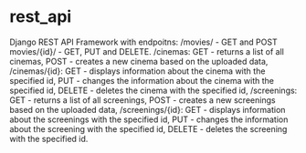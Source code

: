 # rest_api

Django REST API Framework with endpoitns:
/movies/ - GET and POST
movies/{id}/ - GET, PUT and DELETE.
/cinemas:
GET - returns a list of all cinemas,
POST - creates a new cinema based on the uploaded data,
/cinemas/{id}:
GET - displays information about the cinema with the specified id,
PUT - changes the information about the cinema with the specified id,
DELETE - deletes the cinema with the specified id,
/screenings:
GET - returns a list of all screenings,
POST - creates a new screenings based on the uploaded data,
/screenings/{id}:
GET - displays information about the screenings with the specified id,
PUT - changes the information about the screening with the specified id,
DELETE - deletes the screening with the specified id.

